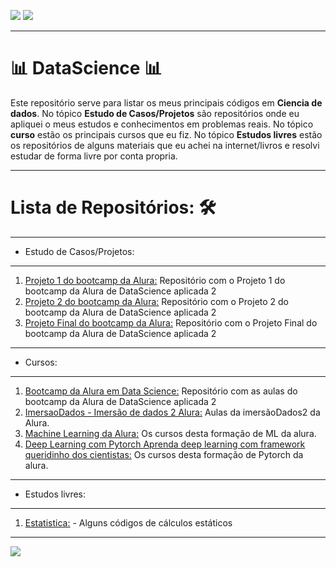 ![](https://img.shields.io/github/last-commit/HenriqueCCdA/DataScience?style=plasti&ccolor=blue)
![](https://img.shields.io/badge/Autor-Henrique%20C%20C%20de%20Andrade-blue)

---
# 📊 DataScience 📊

Este repositório serve para listar os meus principais códigos em **Ciencia de dados**. No tópico **Estudo de Casos/Projetos** são repositórios onde eu apliquei o meus estudos e conhecimentos em problemas reais. No tópico **curso** estão os principais cursos que eu fiz. No tópico **Estudos livres** estão os repositórios de alguns materiais que eu achei na internet/livros e resolvi estudar de forma livre por conta propria. 

---
# Lista de Repositórios: 🛠
---
* Estudo de Casos/Projetos:
---
1. [Projeto 1 do bootcamp da Alura:](https://github.com/HenriqueCCdA/BC_DS_Projeto1) Repositório com o Projeto 1 do bootcamp da Alura de DataScience aplicada 2
2. [Projeto 2 do bootcamp da Alura:](https://github.com/HenriqueCCdA/BC_DS_Projeto2) Repositório com o Projeto 2 do bootcamp da Alura de DataScience aplicada 2
3. [Projeto Final do bootcamp da Alura:](https://github.com/HenriqueCCdA/BC_DS_Projeto_Final) Repositório com o Projeto Final do bootcamp da Alura de DataScience aplicada 2

---
* Cursos:
---
1. [Bootcamp da Alura em Data Science:](https://github.com/HenriqueCCdA/bootCampAluraDataScience) Repositório com as aulas do bootcamp da Alura de DataScience aplicada 2
2. [ImersaoDados - Imersão de dados 2 Alura:](https://github.com/HenriqueCCdA/ImersaoDados) Aulas da imersãoDados2 da Alura.
3. [Machine Learning da Alura:](https://github.com/HenriqueCCdA/FormacaoAluraML) Os cursos desta formação de ML da alura.
4. [Deep Learning com Pytorch Aprenda deep learning com framework queridinho dos cientistas:](https://github.com/HenriqueCCdA/FormacaoAluraPyTorch) Os cursos desta formação de Pytorch da alura.
---
* Estudos livres:
---
1. [Estatistica:](https://github.com/HenriqueCCdA/Estatistica) - Alguns códigos de cálculos estáticos

---

[<img src="https://img.shields.io/badge/mail-EA4335?style=flat-square&logo=Gmail&logoColor=white" />](henrique.ccda@gmail.com)
